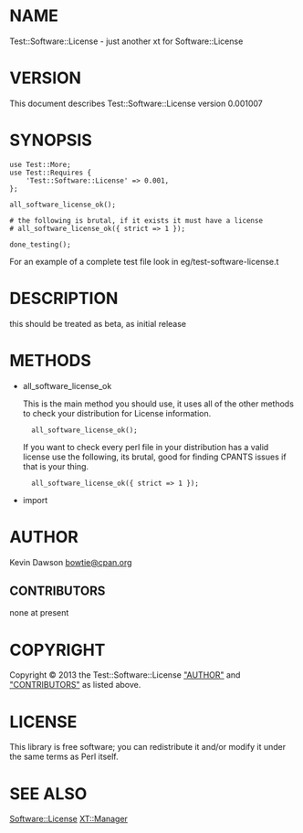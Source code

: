 # NAME

Test::Software::License - just another xt for Software::License

# VERSION

This document describes Test::Software::License version 0.001007

# SYNOPSIS

	use Test::More;
	use Test::Requires {
		'Test::Software::License' => 0.001,
	};

	all_software_license_ok();

	# the following is brutal, if it exists it must have a license
	# all_software_license_ok({ strict => 1 });

	done_testing();

For an example of a complete test file look in eg/test-software-license.t

# DESCRIPTION

this should be treated as beta, as initial release



# METHODS

- all\_software\_license\_ok

    This is the main method you should use, it uses all of the other methods to
    check your distribution for License information.

    	all_software_license_ok();

    If you want to check every perl file in your distribution has a valid license
    use the following, its brutal, good for finding CPANTS issues if that is your thing.

    	all_software_license_ok({ strict => 1 });

- import

# AUTHOR

Kevin Dawson <bowtie@cpan.org>

## CONTRIBUTORS

none at present

# COPYRIGHT

Copyright &copy; 2013 the Test::Software::License
["AUTHOR"](#AUTHOR) and ["CONTRIBUTORS"](#CONTRIBUTORS) as listed above.



# LICENSE

This library is free software; you can redistribute it and/or modify
it under the same terms as Perl itself.

# SEE ALSO

[Software::License](http://search.cpan.org/perldoc?Software::License)
[XT::Manager](http://search.cpan.org/perldoc?XT::Manager)

